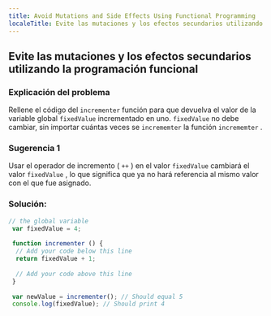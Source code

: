 ```yaml
---
title: Avoid Mutations and Side Effects Using Functional Programming
localeTitle: Evite las mutaciones y los efectos secundarios utilizando la programación funcional
---
```

## Evite las mutaciones y los efectos secundarios utilizando la programación funcional

### Explicación del problema

Rellene el código del `incrementer` función para que devuelva el valor de la variable global `fixedValue` incrementado en uno. `fixedValue` no debe cambiar, sin importar cuántas veces se `incrememter` la función `incrememter` .

### Sugerencia 1

Usar el operador de incremento ( `++` ) en el valor `fixedValue` cambiará el valor `fixedValue` , lo que significa que ya no hará referencia al mismo valor con el que fue asignado.

### Solución:

```javascript
// the global variable 
 var fixedValue = 4; 
 
 function incrementer () { 
  // Add your code below this line 
  return fixedValue + 1; 
 
  // Add your code above this line 
 } 
 
 var newValue = incrementer(); // Should equal 5 
 console.log(fixedValue); // Should print 4 

```